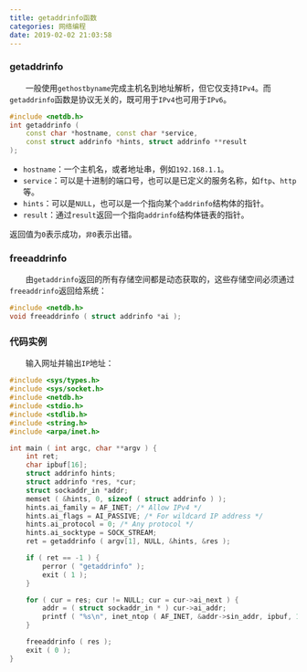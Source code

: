 ```yaml
---
title: getaddrinfo函数
categories: 网络编程
date: 2019-02-02 21:03:58
---
```

### getaddrinfo

&emsp;&emsp;一般使用`gethostbyname`完成主机名到地址解析，但它仅支持`IPv4`。而`getaddrinfo`函数是协议无关的，既可用于`IPv4`也可用于`IPv6`。<!--more-->

``` cpp
#include <netdb.h>
int getaddrinfo (
    const char *hostname, const char *service,
    const struct addrinfo *hints, struct addrinfo **result
);
```

- `hostname`：一个主机名，或者地址串，例如`192.168.1.1`。
- `service`：可以是十进制的端口号，也可以是已定义的服务名称，如`ftp`、`http`等。
- `hints`：可以是`NULL`，也可以是一个指向某个`addrinfo`结构体的指针。
- `result`：通过`result`返回一个指向`addrinfo`结构体链表的指针。

返回值为`0`表示成功，`非0`表示出错。

### freeaddrinfo

&emsp;&emsp;由`getaddrinfo`返回的所有存储空间都是动态获取的，这些存储空间必须通过`freeaddrinfo`返回给系统：

``` cpp
#include <netdb.h>
void freeaddrinfo ( struct addrinfo *ai );
```

### 代码实例

&emsp;&emsp;输入网址并输出`IP`地址：

``` cpp
#include <sys/types.h>
#include <sys/socket.h>
#include <netdb.h>
#include <stdio.h>
#include <stdlib.h>
#include <string.h>
#include <arpa/inet.h>

int main ( int argc, char **argv ) {
    int ret;
    char ipbuf[16];
    struct addrinfo hints;
    struct addrinfo *res, *cur;
    struct sockaddr_in *addr;
    memset ( &hints, 0, sizeof ( struct addrinfo ) );
    hints.ai_family = AF_INET; /* Allow IPv4 */
    hints.ai_flags = AI_PASSIVE; /* For wildcard IP address */
    hints.ai_protocol = 0; /* Any protocol */
    hints.ai_socktype = SOCK_STREAM;
    ret = getaddrinfo ( argv[1], NULL, &hints, &res );

    if ( ret == -1 ) {
        perror ( "getaddrinfo" );
        exit ( 1 );
    }

    for ( cur = res; cur != NULL; cur = cur->ai_next ) {
        addr = ( struct sockaddr_in * ) cur->ai_addr;
        printf ( "%s\n", inet_ntop ( AF_INET, &addr->sin_addr, ipbuf, 16 ) );
    }

    freeaddrinfo ( res );
    exit ( 0 );
}
```